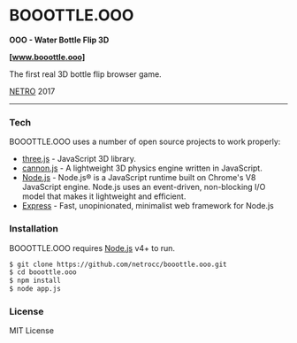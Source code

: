 # BOOOTTLE.OOO

**OOO - Water Bottle Flip 3D**

**[www.booottle.ooo]**

The first real 3D bottle flip browser game.

[NETRO] 2017

----

### Tech
BOOOTTLE.OOO uses a number of open source projects to work properly:

* [three.js] - JavaScript 3D library.
* [cannon.js] - A lightweight 3D physics engine written in JavaScript.
* [Node.js] - Node.js® is a JavaScript runtime built on Chrome's V8 JavaScript engine. Node.js uses an event-driven, non-blocking I/O model that makes it lightweight and efficient. 
* [Express] - Fast, unopinionated, minimalist web framework for Node.js

### Installation
BOOOTTLE.OOO requires [Node.js] v4+ to run.

```sh
$ git clone https://github.com/netrocc/booottle.ooo.git
$ cd booottle.ooo
$ npm install
$ node app.js
```


### License
MIT License


[www.bottle.ooo]: <https://www.bottle.ooo>
[NETRO]: <https://www.netro.cc>
[TWITTER]: <https://twitter.com/netrocc>

[three.js]: <https://github.com/mrdoob/three.js>
[cannon.js]: <https://github.com/schteppe/cannon.js>

[Node.js]: <https://nodejs.org>
[Express]: <http://expressjs.com>
